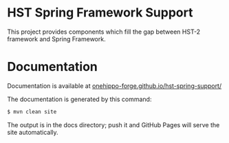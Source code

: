 
# HST Spring Framework Support

This project provides components which fill the gap between HST-2 framework and Spring Framework.

# Documentation 

Documentation is available at [onehippo-forge.github.io/hst-spring-support/](https://onehippo-forge.github.io/hst-spring-support/)

The documentation is generated by this command:

```bash
$ mvn clean site
```

The output is in the docs directory; push it and GitHub Pages will serve the site automatically. 

